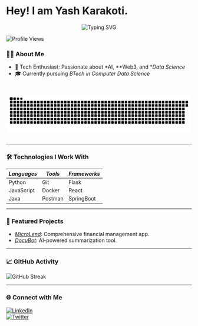 # Hey! I am Yash Karakoti.
<p align="center">
  <img src="https://readme-typing-svg.herokuapp.com?font=Merienda&size=21&duration=3000&pause=800&color=5CE862&center=true&random=true&width=435&lines=Code+never+lies%2C+comment+sometimes+do;First%2C+solve+the+problem.+Then%2C+code.;It+works+on+my+machine.;Make+it+work%2C+make+it+right%2C+make+it+fast.;There+is+no+place+like+127.0.0.1.;Hello%2C+World!;Eat.+Sleep.+Code.+Repeat.;It%E2%80%99s+not+a+bug%2C+it%E2%80%99s+a+feature!;Code+more%2C+worry+less;Git+happens!" alt="Typing SVG" />
</p>

![Profile Views](https://komarev.com/ghpvc/?username=Yash-Karakoti&color=brightgreen)  
### 👨‍💻 About Me
- 🌟 Tech Enthusiast: Passionate about *AI, **Web3, and **Data Science*  
- 🎓 Currently pursuing *BTech in Computer Data Science*  

###

<br clear="both">

<img src="https://raw.githubusercontent.com/Yash-Karakoti/Yash-Karakoti/output/snake.svg" alt="Snake animation" />

###
---

### 🛠 Technologies I Work With
| *Languages*  | *Tools*     | *Frameworks* |
| -------------- | ------------- | --------------- |
| Python         | Git           | Flask           |
| JavaScript     | Docker        | React           |
| Java           | Postman       | SpringBoot      |
---

### 🌟 Featured Projects
- *[MicroLend](https://github.com/your-microlend-repo)*: Comprehensive financial management app.  
- *[DocuBot](https://github.com/your-docubot-repo)*: AI-powered summarization tool.

---

### 📈 GitHub Activity
![GitHub Streak](https://github-readme-streak-stats.herokuapp.com/?user=Yash-Karakoti&theme=dark)

---

### 🌐 Connect with Me
[![LinkedIn](https://img.shields.io/badge/-LinkedIn-blue?style=flat&logo=linkedin)](https://linkedin.com/in/yashkarakoti)  
[![Twitter](https://img.shields.io/badge/-Twitter-blue?style=flat&logo=twitter)](https://twitter.com/YashKarakoti8)
